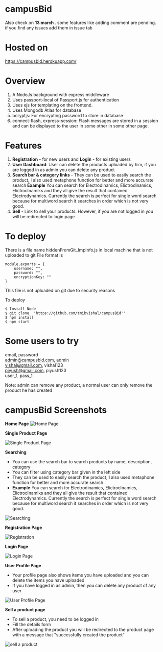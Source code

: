 
# campusBid
Also check on <strong>13 march </strong>. some features like adding comment are pending. if you find any issues add them in issue tab

# Hosted on
https://campusbid.herokuapp.com/

# Overview
1. A NodeJs background with express middleware
2. Uses passport-local of Passport.js for authentication
3. Uses ejs for templating on the frontend.
4. Uses Mongodb Atlas for database
6. bcryptjs: For encrypting password to store in database
7. connect-flash, express-session: Flash messages are stored in a session and can be displayed to the user in some other in some other page.

# Features
1. **Registration** - for new users and **Login** - for existing users
2. **User Dashboard**: User can delete the products uploaded by him, if you are logged in as admin you can delete any product
3. **Search bar & category links** - They can be used to easily search the product, I also used metaphone function for better and more accurate search    **Example** You can search for Electrodinamics, Elictrodinamics, Elictrodinamiks and they all give the result that contained Electrodynamics. Currently the search is perfect for single word search because for multiword search it searches in order which is not very good.
4. **Sell** - Link to sell your products. However, if you are not logged in you will be redirected to login page


# To deploy
There is a file name hiddenFromGit_ImpInfo.js in local machine that is not uploaded to git
File format is

	module.exports = {
	    username: "",
	    password: "",
	    encryptionKey: ""
	}

This file is not uploaded on git due to security reasons

To deploy

    $ Install Node
	$ git clone  'https://github.com/tmibvishal/campusBid''
    $ npm install
    $ npm start
    
# Some users to try
email, password  
admin@campusbid.com, admin  
vishal@gmail.com, vishal123  
piyush@gmail.com, piyush123  
user_1, pass_1  
	
Note: admin can remove any product, a normal user can only remove the product he has created


# campusBid Screenshots

**Home Page**
![Home Page](https://i.imgur.com/D3VmqYZ.png)

**Single Product Page**

![Single Product Page](https://i.imgur.com/M8UkYw5.png)

**Searching**
*  You can use the search bar to search products by name, description, category 
*  You can filter using category bar given in the left side
* They can be used to easily search the product, I also used metaphone function for better and more accurate search    
* **Example** You can search for Electrodinamics, Elictrodinamics, Elictrodinamiks and they all give the result that contained Electrodynamics. Currently the search is perfect for single word search because for multiword search it searches in order which is not very good.

![Searching](https://i.imgur.com/7criZ2M.png)

**Registration Page**

![Registration](https://i.imgur.com/NIA4X1w.png)

**Login Page**

![Login Page](https://i.imgur.com/LN3DgYe.png)

**User Profile Page**
* Your profile page also shows items you have uploaded and you can delete the items you have uploaded
* If you have logged in as admin, then you can delete any product of any user

![User Profile Page](https://i.imgur.com/QYIAV8p.png)

**Sell a product page**
* To sell a product, you need to be logged in
* Fill the details form
* After uploading the product you will be redirected to the product page with a message that "successfully created the product" 

![sell a product](https://i.imgur.com/6Hg6TOq.png)

